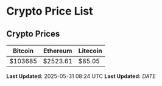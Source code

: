 # Crypto Price List

## Crypto Prices
| Bitcoin | Ethereum | Litecoin |
| ------- | -------- | -------- |
| $103685 | $2523.61 | $85.05 |
**Last Updated:** 2025-05-31 08:24 UTC
**Last Updated:** $DATE$
